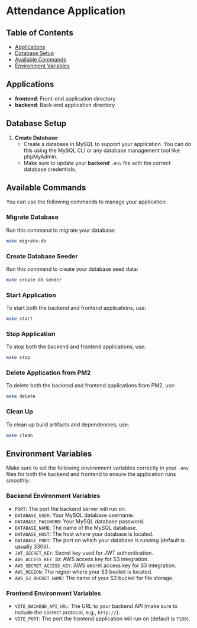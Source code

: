 # Attendance Application

## Table of Contents

- [Applications](#applications)
- [Database Setup](#database-setup)
- [Available Commands](#available-commands)
- [Environment Variables](#environment-variables)

## Applications

- **frontend**: Front-end application directory
- **backend**: Back-end application directory

## Database Setup

1. **Create Database**:
   - Create a database in MySQL to support your application. You can do this using the MySQL CLI or any database management tool like phpMyAdmin.
   - Make sure to update your **backend** `.env` file with the correct database credentials.

## Available Commands

You can use the following commands to manage your application:

### Migrate Database

Run this command to migrate your database:

```bash
make migrate-db
```

### Create Database Seeder

Run this command to create your database seed data:

```bash
make create-db-seeder
```

### Start Application

To start both the backend and frontend applications, use:

```bash
make start
```

### Stop Application

To stop both the backend and frontend applications, use:

```bash
make stop
```

### Delete Application from PM2

To delete both the backend and frontend applications from PM2, use:

```bash
make delete
```

### Clean Up

To clean up build artifacts and dependencies, use:

```bash
make clean
```

## Environment Variables

Make sure to set the following environment variables correctly in your `.env` files for both the backend and frontend to ensure the application runs smoothly:

### Backend Environment Variables
- `PORT`: The port the backend server will run on.
- `DATABASE_USER`: Your MySQL database username.
- `DATABASE_PASSWORD`: Your MySQL database password.
- `DATABASE_NAME`: The name of the MySQL database.
- `DATABASE_HOST`: The host where your database is located.
- `DATABASE_PORT`: The port on which your database is running (default is usually 3306).
- `JWT_SECRET_KEY`: Secret key used for JWT authentication.
- `AWS_ACCESS_KEY_ID`: AWS access key for S3 integration.
- `AWS_SECRET_ACCESS_KEY`: AWS secret access key for S3 integration.
- `AWS_REGION`: The region where your S3 bucket is located.
- `AWS_S3_BUCKET_NAME`: The name of your S3 bucket for file storage.

### Frontend Environment Variables
- `VITE_BACKEND_API_URL`: The URL to your backend API (make sure to include the correct protocol, e.g., `http://`).
- `VITE_PORT`: The port the frontend application will run on (default is `7100`).